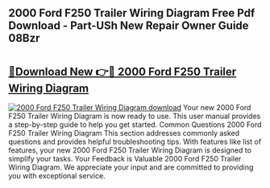 ## 2000 Ford F250 Trailer Wiring Diagram Free Pdf Download - Part-USh New Repair Owner Guide 08Bzr

# <h2><a href="http://dfmot2a.blite.top/?on=2000+Ford+F250+Trailer+Wiring+Diagram">🔗Download New 👉🔴 2000 Ford F250 Trailer Wiring Diagram</a></h2>

[![2000 Ford F250 Trailer Wiring Diagram download](https://i.imgur.com/lujVjoI.png)](http://dfmot2a.blite.top/?on=2000+Ford+F250+Trailer+Wiring+Diagram)
Your new 2000 Ford F250 Trailer Wiring Diagram is now ready to use. This user manual provides a step-by-step guide to help you get started. Common Questions 2000 Ford F250 Trailer Wiring Diagram This section addresses commonly asked questions and provides helpful troubleshooting tips. With features like list of features, your new 2000 Ford F250 Trailer Wiring Diagram is designed to simplify your tasks. Your Feedback is Valuable 2000 Ford F250 Trailer Wiring Diagram. We appreciate your input and are committed to providing you with exceptional service.
